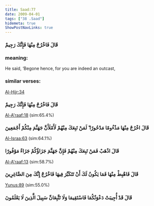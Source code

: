 ```yaml
---
title: Saad:77
date: 2009-04-01
tags: ["38 .Saad"]
hidemeta: true 
ShowPostNavLinks: true 
---
```

### قَالَ فَاخْرُجْ مِنْهَا فَإِنَّكَ رَجِيمٌ
### meaning: 
He said, ‘Begone hence, for you are indeed an outcast,
### similar verses: 

[Al-Hijr:34](/15/34)

### قَالَ فَاخْرُجْ مِنْهَا فَإِنَّكَ رَجِيمٌ

[Al-A'raaf:18](/7/18) (sim:65.4%)

### قَالَ اخْرُجْ مِنْهَا مَذْءُومًا مَدْحُورًا ۖ لَمَنْ تَبِعَكَ مِنْهُمْ لَأَمْلَأَنَّ جَهَنَّمَ مِنْكُمْ أَجْمَعِينَ

[Al-Israa:63](/17/63) (sim:64.1%)

### قَالَ اذْهَبْ فَمَنْ تَبِعَكَ مِنْهُمْ فَإِنَّ جَهَنَّمَ جَزَاؤُكُمْ جَزَاءً مَوْفُورًا

[Al-A'raaf:13](/7/13) (sim:58.7%)

### قَالَ فَاهْبِطْ مِنْهَا فَمَا يَكُونُ لَكَ أَنْ تَتَكَبَّرَ فِيهَا فَاخْرُجْ إِنَّكَ مِنَ الصَّاغِرِينَ

[Yunus:89](/10/89) (sim:55.0%)

### قَالَ قَدْ أُجِيبَتْ دَعْوَتُكُمَا فَاسْتَقِيمَا وَلَا تَتَّبِعَانِّ سَبِيلَ الَّذِينَ لَا يَعْلَمُونَ
